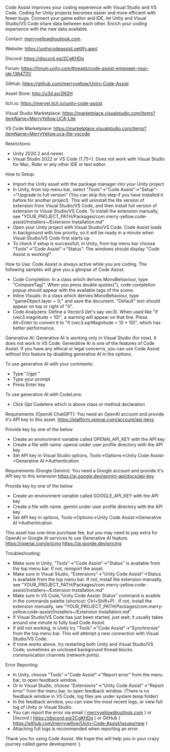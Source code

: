 Code Assist improves your coding experience with Visual Studio and VS Code. Coding for Unity projects becomes easier and more efficient with fewer bugs.
Connect your game editor and IDE, let Unity and Visual Studio/VS Code share data between each other. Enrich your coding experience with the new data available.



Contact:
merryyellow@outlook.com

Website:
https://unitycodeassist.netlify.app/

Discord:
https://discord.gg/2CgKHDq

Forum:
https://forum.unity.com/threads/code-assist-empower-your-ide.1384731/

GitHub:
https://github.com/merryyellow/Unity-Code-Assist

Asset Store:
http://u3d.as/2N2H

itch.io:
https://meryel.itch.io/unity-code-assist

Visual Studio Marketplace:
https://marketplace.visualstudio.com/items?itemName=MerryYellow.UCA-Lite

VS Code Marketplace:
https://marketplace.visualstudio.com/items?itemName=MerryYellow.uca-lite-vscode



Restrictions:
* Unity 2020.2 and newer.
* Visual Studio 2022 or VS Code (1.75+). Does not work with Visual Studio for Mac, Rider or any other IDE or text editor.



How to Setup:
* Import the Unity asset with the package manager into your Unity project
* In Unity, from top menu bar, select "Tools"->"Code Assist"->"Setup"->"Upgrade to full version" (You can skip this step if you have installed it before for another project). This will uninstall the lite version of extension from Visual Studio/VS Code, and then install full version of extension to Visual Studio/VS Code. To install the extension manually, see "YOUR_PROJECT_PATH/Packages/com.merry-yellow.code-assist/Installers~/Extension Installation.md"
* Open your Unity project with Visual Studio/VS Code. Code Assist loads in background with low priority, so it will be ready in a minute when Visual Studio/VS Code first starts up.
* To check if setup is successfull, in Unity, from top menu bar choose "Tools"->"Code Assist"->"Status". The windows should display "Code Assist is working!".



How to Use:
Code Assist is always active while you are coding. The following samples will give you a glimpse of Code Assist.
* Code Completion: In a class which derives MonoBehaviour, type "CompareTag(". When you press double quotes("), code completion popup should appear with the available tags of the scene.
* Inline Visuals: In a class which derives MonoBehaviour, type "gameObject.layer = 0;" and save the document. "Default" text should appear on top or right of "0".
* Code Analyzers: Define a Vector3 (let's say vec3). When used like "if (vec3.magnitude < 10)", a warning will appear on that line. Press Alt+Enter to convert it to "if (vec3.sqrMagnitude < 10 * 10)", which has better performance.



Generative AI:
Generative AI is working only in Visual Studio (for now). It does not work in VS Code.
Generative AI is one of the features of Code Assist. If you have any ethical or legal concerns, you can use Code Assist without this feature by disabling generative AI in the options.

To use generative AI with your comments:
* Type "//gpt "
* Type your prompt
* Press Enter key

To use generative AI with CodeLens:
* Click Gpt Codelens which is above class or method declaration

Requirements (OpenAI ChatGPT): You need an OpenAI account and provide it's API key to this asset.
https://platform.openai.com/account/api-keys

Provide key by one of the below
* Create an environment variable called OPENAI_API_KEY with the API key
* Create a file with name .openai under user profile directory with the API key
* Set API key in Visual Studio options, Tools->Options->Unity Code Assist->Generative AI->Authentication

Requirements (Google Gemini): You need a Google account and provide it's API key to this extension
https://ai.google.dev/gemini-api/docs/api-key

Provide key by one of the below
* Create an environment variable called GOOGLE_API_KEY with the API key
* Create a file with name .gemini under user profile directory with the API key
* Set API key in options, Tools->Options->Unity Code Assist->Generative AI->Authentication

This asset has one-time purchase fee, but you may need to pay extra for OpenAI or Google AI services to use Generative AI feature.
https://openai.com/pricing
https://ai.google.dev/pricing



Troubleshooting:
* Make sure in Unity, "Tools"->"Code Assist"->"Status" is available from the top menu bar. If not, reimport the asset.
* Make sure in Visual Studio, "Extensions"->"Unity Code Assist"->Status is available from the top menu bar. If not, install the extension manually, see "YOUR_PROJECT_PATH/Packages/com.merry-yellow.code-assist/Installers~/Extension Installation.md"
* Make sure in VS Code,"Unity Code Assist: Status" command is avaible in the commands palette (shortcut: Ctrl+Shift+P) . If not, install the extension manually, see "YOUR_PROJECT_PATH/Packages/com.merry-yellow.code-assist/Installers~/Extension Installation.md"
* If Visual Studio/VS Code has just been started, just wait; it usually takes around one minute to fully load Code Assist.
* If still not working, in Unity try "Tools"->"Code Assist"->"Synchronize" from the top menu bar. This will attempt a new connection with Visual Studio/VS Code.
* If none works above, try restarting both Unity and Visual Studio/VS Code; sometimes an unclosed background thread blocks communication channels (network ports).



Error Reporting:
* In Unity, choose "Tools"->"Code Assist"->"Report error" from the menu bar, to open feedback window.
* Or in Visual Studio, choose "Extensions"->"Unity Code Assist"->"Report error" from the menu bar, to open feedback window. (There is no feedback window in VS Code, log files are under system temp folder)
* In the feedback window, you can view the most recent logs, or view full log of Unity or Visual Studio.
* You can report the error via email ( merryyellow@outlook.com ) or Discord ( https://discord.gg/2CgKHDq ) or GitHub ( https://github.com/merryyellow/Unity-Code-Assist/issues/new )
* Attaching full logs is recommended when reporting an error.



Thank you for using Code Assist. We hope this will help you in your crazy journey called game development :)